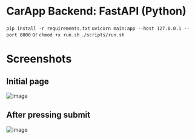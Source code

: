 # CarApp Backend: FastAPI (Python)
`pip install -r requirements.txt`
`uvicorn main:app --host 127.0.0.1 --port 8000`
or
`chmod +x run.sh`
`./scripts/run.sh`

# Screenshots
## Initial page
![image](https://github.com/liomoti/CarApp-Back/assets/33198432/5cfdb218-45b3-440d-a77c-f8abe8f647ce)

## After pressing submit
![image](https://github.com/liomoti/CarApp-Back/assets/33198432/767e41df-6624-4ec2-8fdb-20e23e2e9ccf)
